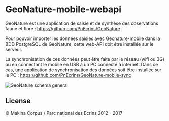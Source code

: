 # GeoNature-mobile-webapi

GeoNature est une application de saisie et de synthèse des observations faune et flore : https://github.com/PnEcrins/GeoNature

Pour pouvoir importer les données saisies avec [Geonature-mobile](https://github.com/PnEcrins/GeoNature-mobile) dans la BDD PostgreSQL de GeoNature, cette web-API doit être installée sur le serveur.

La synchronisation de ces données peut être faite par le réseau (wifi ou 3G) ou en connectant le mobile en USB à un PC connecté à internet. Dans ce cas, une application de synchronisation des données soit être installée sur le PC : https://github.com/PnEcrins/GeoNature-mobile-sync 

![GeoNature schema general](https://github.com/PnEcrins/GeoNature/raw/master/docs/images/schema-geonature-environnement.jpg)

## License
&copy; Makina Corpus / Parc national des Ecrins 2012 - 2017
